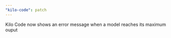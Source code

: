 ```yaml
---
"kilo-code": patch
---
```


Kilo Code now shows an error message when a model reaches its maximum ouput
